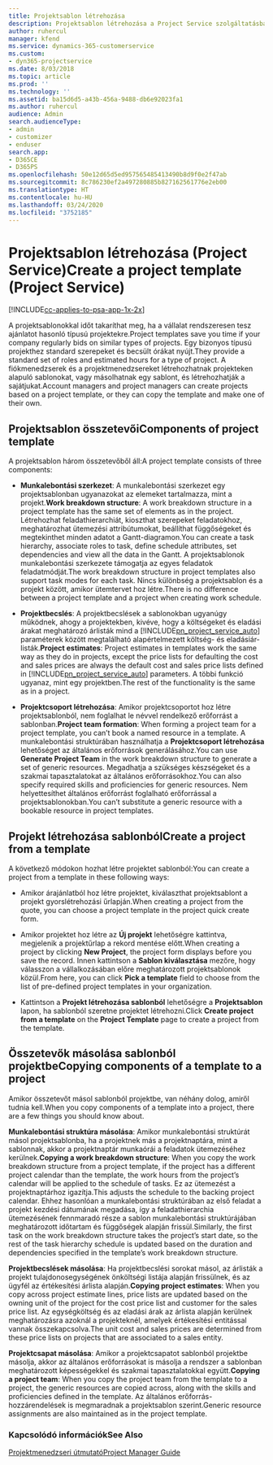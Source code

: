 ```yaml
---
title: Projektsablon létrehozása
description: Projektsablon létrehozása a Project Service szolgáltatásban
author: ruhercul
manager: kfend
ms.service: dynamics-365-customerservice
ms.custom:
- dyn365-projectservice
ms.date: 8/03/2018
ms.topic: article
ms.prod: ''
ms.technology: ''
ms.assetid: ba15d6d5-a43b-456a-9488-db6e92023fa1
ms.author: ruhercul
audience: Admin
search.audienceType:
- admin
- customizer
- enduser
search.app:
- D365CE
- D365PS
ms.openlocfilehash: 50e12d65d5ed957565485413490b8d9f0e2f47ab
ms.sourcegitcommit: 8c786230ef2a497280885b827162561776e2eb00
ms.translationtype: HT
ms.contentlocale: hu-HU
ms.lasthandoff: 03/24/2020
ms.locfileid: "3752185"
---
```

# <a name="create-a-project-template-project-service"></a><span data-ttu-id="e7f67-103">Projektsablon létrehozása (Project Service)</span><span class="sxs-lookup"><span data-stu-id="e7f67-103">Create a project template (Project Service)</span></span>

[!INCLUDE[cc-applies-to-psa-app-1x-2x](../includes/cc-applies-to-psa-app-1x-2x.md)]

<span data-ttu-id="e7f67-104">A projektsablonokkal időt takaríthat meg, ha a vállalat rendszeresen tesz ajánlatot hasonló típusú projektekre.</span><span class="sxs-lookup"><span data-stu-id="e7f67-104">Project templates save you time if your company regularly bids on similar types of projects.</span></span> <span data-ttu-id="e7f67-105">Egy bizonyos típusú projekthez standard szerepeket és becsült órákat nyújt.</span><span class="sxs-lookup"><span data-stu-id="e7f67-105">They provide a standard set of roles and estimated hours for a type of project.</span></span> <span data-ttu-id="e7f67-106">A fiókmenedzserek és a projektmenedzsereket létrehozhatnak projekteken alapuló sablonokat, vagy másolhatnak egy sablont, és létrehozhatják a sajátjukat.</span><span class="sxs-lookup"><span data-stu-id="e7f67-106">Account managers and project managers can create projects based on a project template, or they can copy the template and make one of their own.</span></span>  
  
## <a name="components-of-project-template"></a><span data-ttu-id="e7f67-107">Projektsablon összetevői</span><span class="sxs-lookup"><span data-stu-id="e7f67-107">Components of project template</span></span>
 <span data-ttu-id="e7f67-108">A projektsablon három összetevőből áll:</span><span class="sxs-lookup"><span data-stu-id="e7f67-108">A project template consists of three components:</span></span>  
  
- <span data-ttu-id="e7f67-109">**Munkalebontási szerkezet**: A munkalebontási szerkezet egy projektsablonban ugyanazokat az elemeket tartalmazza, mint a projekt.</span><span class="sxs-lookup"><span data-stu-id="e7f67-109">**Work breakdown structure**: A work breakdown structure in a project template has the same set of elements as in the project.</span></span> <span data-ttu-id="e7f67-110">Létrehozhat feladathierarchiát, kioszthat szerepeket feladatokhoz, meghatározhat ütemezési attribútumokat, beállíthat függőségeket és megtekinthet minden adatot a Gantt-diagramon.</span><span class="sxs-lookup"><span data-stu-id="e7f67-110">You can create a task hierarchy, associate roles to task, define schedule attributes, set dependencies and view all the data in the Gantt.</span></span> <span data-ttu-id="e7f67-111">A projektsablonok munkalebontási szerkezete támogatja az egyes feladatok feladatmódját.</span><span class="sxs-lookup"><span data-stu-id="e7f67-111">The work breakdown structure in project templates also support task modes for each task.</span></span> <span data-ttu-id="e7f67-112">Nincs különbség a projektsablon és a projekt között, amikor ütemtervet hoz létre.</span><span class="sxs-lookup"><span data-stu-id="e7f67-112">There is no difference between a project template and a project when creating work schedule.</span></span>  
  
- <span data-ttu-id="e7f67-113">**Projektbecslés**: A projektbecslések a sablonokban ugyanúgy működnek, ahogy a projektekben, kivéve, hogy a költségeket és eladási árakat meghatározó árlisták mind a [!INCLUDE[pn_project_service_auto](../includes/pn-project-service-auto.md)] paraméterek között megtalálható alapértelmezett költség- és eladásiár-listák.</span><span class="sxs-lookup"><span data-stu-id="e7f67-113">**Project estimates**: Project estimates in templates work the same way as they do in projects, except the price lists for defaulting the cost and sales prices are always the default cost and sales price lists defined in [!INCLUDE[pn_project_service_auto](../includes/pn-project-service-auto.md)] parameters.</span></span> <span data-ttu-id="e7f67-114">A többi funkció ugyanaz, mint egy projektben.</span><span class="sxs-lookup"><span data-stu-id="e7f67-114">The rest of the functionality is the same as in a project.</span></span>  
  
- <span data-ttu-id="e7f67-115">**Projektcsoport létrehozása**: Amikor projektcsoportot hoz létre projektsablonból, nem foglalhat le névvel rendelkező erőforrást a sablonban.</span><span class="sxs-lookup"><span data-stu-id="e7f67-115">**Project team formation**: When forming a project team for a project template, you can’t book a named resource in a template.</span></span> <span data-ttu-id="e7f67-116">A munkalebontási struktúrában használhatja a **Projektcsoport létrehozása** lehetőséget az általános erőforrások generálásához.</span><span class="sxs-lookup"><span data-stu-id="e7f67-116">You can use **Generate Project Team** in the work breakdown structure to generate a set of generic resources.</span></span> <span data-ttu-id="e7f67-117">Megadhatja a szükséges készségeket és a szakmai tapasztalatokat az általános erőforrásokhoz.</span><span class="sxs-lookup"><span data-stu-id="e7f67-117">You can also specify required skills and proficiencies for generic resources.</span></span> <span data-ttu-id="e7f67-118">Nem helyettesíthet általános erőforrást foglalható erőforrással a projektsablonokban.</span><span class="sxs-lookup"><span data-stu-id="e7f67-118">You can’t substitute a generic resource with a bookable resource in project templates.</span></span>  
  
## <a name="create-a-project-from-a-template"></a><span data-ttu-id="e7f67-119">Projekt létrehozása sablonból</span><span class="sxs-lookup"><span data-stu-id="e7f67-119">Create a project from a template</span></span>  
 <span data-ttu-id="e7f67-120">A következő módokon hozhat létre projektet sablonból:</span><span class="sxs-lookup"><span data-stu-id="e7f67-120">You can create a project from a template in these following ways:</span></span>  
  
-   <span data-ttu-id="e7f67-121">Amikor árajánlatból hoz létre projektet, kiválaszthat projektsablont a projekt gyorslétrehozási űrlapján.</span><span class="sxs-lookup"><span data-stu-id="e7f67-121">When creating a project from the quote, you can choose a project template in the project quick create form.</span></span>  
  
-   <span data-ttu-id="e7f67-122">Amikor projektet hoz létre az **Új projekt** lehetőségre kattintva, megjelenik a projektűrlap a rekord mentése előtt.</span><span class="sxs-lookup"><span data-stu-id="e7f67-122">When creating a project by clicking **New Project**, the project form displays before you save the record.</span></span> <span data-ttu-id="e7f67-123">Innen kattintson a **Sablon kiválasztása** mezőre, hogy válasszon a vállalkozásában előre meghatározott projektsablonok közül.</span><span class="sxs-lookup"><span data-stu-id="e7f67-123">From here, you can click **Pick a template** field to choose from the list of pre-defined project templates in your organization.</span></span>  
  
-   <span data-ttu-id="e7f67-124">Kattintson a **Projekt létrehozása sablonból** lehetőségre a **Projektsablon** lapon, ha sablonból szeretne projektet létrehozni.</span><span class="sxs-lookup"><span data-stu-id="e7f67-124">Click **Create project from a template** on the **Project Template** page to create a project from the template.</span></span>  
  
## <a name="copying-components-of-a-template-to-a-project"></a><span data-ttu-id="e7f67-125">Összetevők másolása sablonból projektbe</span><span class="sxs-lookup"><span data-stu-id="e7f67-125">Copying components of a template to a project</span></span>  
 <span data-ttu-id="e7f67-126">Amikor összetevőt másol sablonból projektbe, van néhány dolog, amiről tudnia kell.</span><span class="sxs-lookup"><span data-stu-id="e7f67-126">When you copy components of a template into a project, there are a few things you should know about.</span></span>  
  
 <span data-ttu-id="e7f67-127">**Munkalebontási struktúra másolása**: Amikor munkalebontási struktúrát másol projektsablonba, ha a projektnek más a projektnaptára, mint a sablonnak, akkor a projektnaptár munkaórái a feladatok ütemezéséhez kerülnek.</span><span class="sxs-lookup"><span data-stu-id="e7f67-127">**Copying a work breakdown structure**: When you copy the work breakdown structure from a project template, if the project has a different project calendar than the template, the work hours from the project’s calendar will be applied to the schedule of tasks.</span></span> <span data-ttu-id="e7f67-128">Ez az ütemezést a projektnaptárhoz igazítja.</span><span class="sxs-lookup"><span data-stu-id="e7f67-128">This adjusts the schedule to the backing project calendar.</span></span> <span data-ttu-id="e7f67-129">Ehhez hasonlóan a munkalebontási struktúrában az első feladat a projekt kezdési dátumának megadása, így a feladathierarchia ütemezésének fennmaradó része a sablon munkalebontási struktúrájában meghatározott időtartam és függőségek alapján frissül.</span><span class="sxs-lookup"><span data-stu-id="e7f67-129">Similarly, the first task on the work breakdown structure takes the project’s start date, so the rest of the task hierarchy schedule is updated based on the duration and dependencies specified in the template’s work breakdown structure.</span></span>  
  
 <span data-ttu-id="e7f67-130">**Projektbecslések másolása**: Ha projektbecslési sorokat másol, az árlisták a projekt tulajdonosegységének önköltségi listája alapján frissülnek, és az ügyfél az értékesítési árlista alapján.</span><span class="sxs-lookup"><span data-stu-id="e7f67-130">**Copying project estimates**: When you copy across project estimate lines, price lists are updated based on the owning unit of the project for the cost price list and customer for the sales price list.</span></span> <span data-ttu-id="e7f67-131">Az egységköltség és az eladási árak az árlista alapján kerülnek meghatározásra azoknál a projekteknél, amelyek értékesítési entitással vannak összekapcsolva.</span><span class="sxs-lookup"><span data-stu-id="e7f67-131">The unit cost and sales prices are determined from these price lists on projects that are associated to a sales entity.</span></span>  
  
 <span data-ttu-id="e7f67-132">**Projektcsapat másolása**: Amikor a projektcsapatot sablonból projektbe másolja, akkor az általános erőforrásokat is másolja a rendszer a sablonban meghatározott képességekkel és szakmai tapasztalatokkal együtt.</span><span class="sxs-lookup"><span data-stu-id="e7f67-132">**Copying a project team**: When you copy the project team from the template to a project, the generic resources are copied across, along with the skills and proficiencies defined in the template.</span></span> <span data-ttu-id="e7f67-133">Az általános erőforrás-hozzárendelések is megmaradnak a projektsablon szerint.</span><span class="sxs-lookup"><span data-stu-id="e7f67-133">Generic resource assignments are also maintained as in the project template.</span></span>  
  
### <a name="see-also"></a><span data-ttu-id="e7f67-134">Kapcsolódó információk</span><span class="sxs-lookup"><span data-stu-id="e7f67-134">See Also</span></span>  
 [<span data-ttu-id="e7f67-135">Projektmenedzseri útmutató</span><span class="sxs-lookup"><span data-stu-id="e7f67-135">Project Manager Guide</span></span>](../project-service/project-manager-guide.md)
